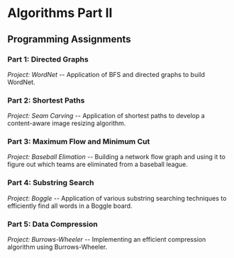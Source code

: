 Algorithms Part II
==================

## Programming Assignments

### Part 1: Directed Graphs
        
*Project: WordNet* -- Application of BFS and directed graphs to build WordNet.

### Part 2: Shortest Paths
        
*Project: Seam Carving* -- Application of shortest paths to develop a content-aware image resizing algorithm.

### Part 3: Maximum Flow and Minimum Cut

*Project: Baseball Elimation* -- Building a network flow graph and using it to figure out which teams are eliminated from a baseball league.

### Part 4: Substring Search

*Project: Boggle* -- Application of various substring searching techniques to efficiently find all words in a Boggle board.

### Part 5: Data Compression

*Project: Burrows-Wheeler* -- Implementing an efficient compression algorithm using Burrows-Wheeler.
